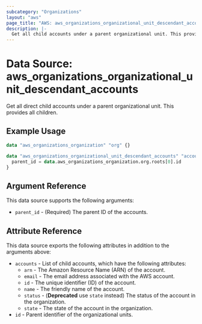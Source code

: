 ```yaml
---
subcategory: "Organizations"
layout: "aws"
page_title: "AWS: aws_organizations_organizational_unit_descendant_accounts"
description: |-
  Get all child accounts under a parent organizational unit. This provides all children.
---
```


# Data Source: aws_organizations_organizational_unit_descendant_accounts

Get all direct child accounts under a parent organizational unit. This provides all children.

## Example Usage

```terraform
data "aws_organizations_organization" "org" {}

data "aws_organizations_organizational_unit_descendant_accounts" "accounts" {
  parent_id = data.aws_organizations_organization.org.roots[0].id
}
```

## Argument Reference

This data source supports the following arguments:

* `parent_id` - (Required) The parent ID of the accounts.

## Attribute Reference

This data source exports the following attributes in addition to the arguments above:

* `accounts` - List of child accounts, which have the following attributes:
    * `arn` - The Amazon Resource Name (ARN) of the account.
    * `email` - The email address associated with the AWS account.
    * `id` - The unique identifier (ID) of the account.
    * `name` - The friendly name of the account.
    * `status` - (**Deprecated** use `state` instead) The status of the account in the organization.
    * `state` - The state of the account in the organization.
* `id` - Parent identifier of the organizational units.
